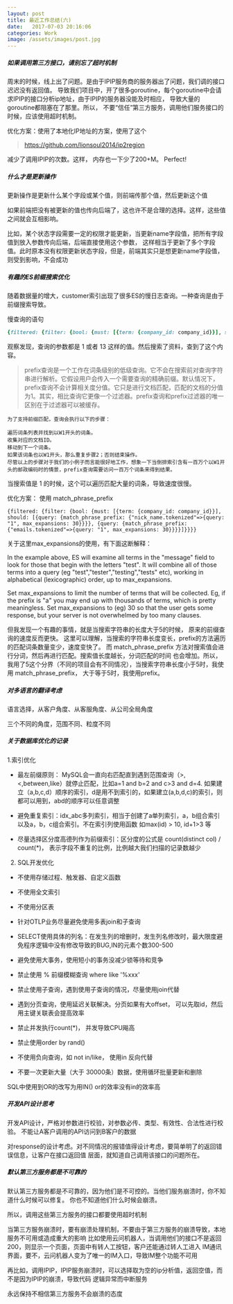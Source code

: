 ```yaml
---
layout: post
title: 最近工作总结(六)
date:   2017-07-03 20:16:06
categories: Work
image: /assets/images/post.jpg
---
```


##### 如果调用第三方接口，请别忘了超时机制
周末的时候，线上出了问题。是由于IPIP服务商的服务器出了问题，我们调的接口迟迟没有返回值。
导致我们项目中，开了很多goroutine，每个goroutine中会请求IPIP的接口分析ip地址，由于IPIP的服务器没能及时相应，
导致大量的goroutine都阻塞在了那里。所以， 不要“信任”第三方服务，调用他们服务接口的时候，应该使用超时机制。

优化方案：使用了本地化IP地址的方案，使用了这个

> https://github.com/lionsoul2014/ip2region

减少了调用IPIP的次数。这样， 内存也一下少了200+M。 Perfect!

##### 什么才是更新操作
更新操作是更新什么某个字段或某个值，则前端传那个值，然后更新这个值

如果前端把没有被更新的值也传向后端了，这也许不是合理的选择。这样，这些值之间就会互相影响。

比如，某个状态字段需要一定的权限才能更新，当更新name字段值，把所有字段值到放入参数传向后端，后端直接使用这个参数，
这样相当于更新了多个字段值。此时原本没有权限更新状态字段，但是，前端其实只是想更新name字段值，则受到影响，不会成功

##### 有趣的ES前缀搜索优化
随着数据量的增大，customer索引出现了很多ES的慢日志查询。一种查询是由于前缀搜索导致。

慢查询的语句
```ruby
{filtered: {filter: {bool: {must: [{term: {company_id: company_id}}], should: [{prefix: {"nick_name.raw"=>"1"}}, {prefix: {"cellphone.raw"=>"1"}}, {prefix: {"emails.raw"=>"1"}}]}}}}
```

观察发现，查询的参数都是 1 或者 13 这样的值。然后搜索了资料，查到了这个内容。

> prefix查询是一个工作在词条级别的低级查询。它不会在搜索前对查询字符串进行解析。它假设用户会传入一个需要查询的精确前缀。默认情况下，prefix查询不会计算相关度分值。它只是进行文档匹配，匹配的文档的分值为1。其实，相比查询它更像一个过滤器。prefix查询和prefix过滤器的唯一区别在于过滤器可以被缓存。

```
为了支持前缀匹配，查询会执行以下的步骤：

遍历词条列表并找到以W1开头的词条。
收集对应的文档ID。
移动到下一个词条。
如果该词条也以W1开头，那么重复步骤2；否则结束操作。
尽管以上的步骤对于我们的小例子而言能很好地工作，想象一下当倒排索引含有一百万个以W1开头的邮政编码时的情景，prefix查询需要访问一百万个词条来得到结果。
```

当搜索值是 1 的时候，这个可以遍历匹配大量的词条，导致速度很慢。

优化方案： 使用 match_phrase_prefix  

```
{filtered: {filter: {bool: {must: [{term: {company_id: company_id}}], should: [{query: {match_phrase_prefix: {"nick_name.tokenized"=>{query: "1", max_expansions: 30}}}}, {query: {match_phrase_prefix: {"emails.tokenized"=>{query: "1", max_expansions: 30}}}}]}}}}
```

关于这里max_expansions的使用，有下面这断解释：

In the example above, ES will examine all terms in the "message" field
to look for those that begin with the letters "test". It will combine
all of those terms into a query (eg "test","tester","testing","tests"
etc), working in alphabetical (lexicographic) order, up to
max_expansions.

Set max_expansions to limit the number of terms that will be collected.
Eg, if the prefix is "a" you may end up with thousands of terms, which
is pretty meaningless. Set max_expansions to (eg) 30 so that the user
gets some response, but your server is not overwhelmed by too many
clauses.

但我发现一个有趣的事情，就是当搜索字符串的长度大于5的时候， 原来的前缀查询的速度反而更快。
这里可以理解，当搜索的字符串长度变长，prefix的方法遍历的匹配词条数量变少，速度变快了。
而 match_phrase_prefix 方法对搜索值会进行分词，然后再进行匹配。搜索值长度越长，分词匹配的时间
也会增加。所以，我用了5这个分界（不同的项目会有不同情况），当搜索字符串长度小于5时，我使用 match_phrase_prefix，
大于等于5时，我使用prefix。

##### 对多语言的翻译考虑
语言选择，从客户角度、从客服角度、从公司全局角度

三个不同的角度，范围不同、粒度不同

##### 关于数据库优化的记录
1.索引优化

+ 最左前缀原则： MySQL会一直向右匹配直到遇到范围查询（>,<,between,like）就停止匹配，比如a=1 and b=2 and c>3 and d=4. 如果建立（a,b,c,d）顺序的索引，d是用不到索引的，如果建立(a,b,d,c)的索引，则都可以用到，abd的顺序可以任意调整

+ 避免重复索引：idx_abc多列索引，相当于创建了a单列索引，a，b组合索引以及a，b，c组合索引。不在索引列使用函数 如max(id) > 10, id+1>3 等

+ 尽量选择区分度高德列作为前缀索引：区分度的公式是 count(distinct col) / count(*)， 表示字段不重复的比例，比例越大我们扫描的记录数越少

2. SQL开发优化

+ 不使用存储过程、触发器、自定义函数

+ 不使用全文索引

+ 不使用分区表

+ 针对OTLP业务尽量避免使用多表join和子查询

+ SELECT使用具体的列名：在发生列的增删时，发生列名修改时，最大限度避免程序逻辑中没有修改导致的BUG,IN的元素个数300-500

+ 避免使用大事务，使用短小的事务没减少锁等待和竞争

+ 禁止使用 % 前缀模糊查询 where like '%xxx'

+ 禁止使用子查询，遇到使用子查询的情况，尽量使用join代替

+ 遇到分页查询，使用延迟关联解决。分页如果有大offset， 可以先取id，然后用主键关联表会提高效率

+ 禁止并发执行count(*)， 并发导致CPU飚高

+ 禁止使用order by rand()

+ 不使用负向查询，如 not in/like， 使用in 反向代替

+ 不要一次更新大量（大于 30000条）数据，使用循环批量更新和删除

SQL中使用到OR的改写为用IN() or的效率没有in的效率高

##### 开发API设计思考
开发API设计，严格对参数进行校验，对参数必传、类型、有效性、合法性进行校验。
不能让A客户调用的API访问到B客户的数据

对response的设计考虑。对不同情况的报错值得设计考虑，要简单明了的返回错误信息，让客户在接口返回值
层面，就知道自己调用该接口的问题所在。

##### 默认第三方服务都是不可靠的
默认第三方服务都是不可靠的，因为他们是不可控的。当他们服务崩溃时，你不知道什么时候可以修复。
你也不知道他们什么时候会崩溃。

所以，调用这些第三方服务的接口都要使用超时机制

当第三方服务崩溃时，要有崩溃处理机制，不要由于第三方服务的崩溃导致，本地服务不可用或造成重大的影响
比如使用云问机器人，当调用他们的接口不是返回200，则显示一个页面，页面中有转人工按钮，客户还能通过转人工进入
IM通讯界面，要不，云问机器人变为了唯一的IM入口，导致IM整个功能不可用

再比如，调用IPIP，IPIP服务崩溃时，可以选择取为空的ip分析值，返回空值，而不是因为IPIP的崩溃，导致代码
逻辑异常而中断服务

永远保持不相信第三方服务不会崩溃的态度
